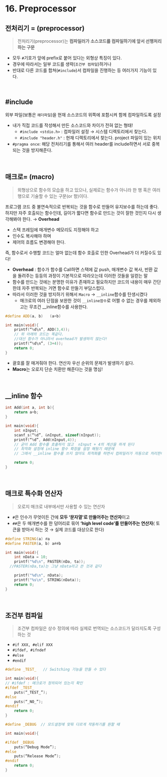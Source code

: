 # 16. Preprocessor

## 전처리기 = (preprocessor)

> 전처리기(preprocessor)는 **컴파일러가 소스코드를 컴파일하기에 앞서 선행처리하는 구문**

- 모두 `#`기호가 앞에 prefix로 붙어 있다는 외형상 특징이 있다.
- 경우에 따라서는 일부 코드를 생략(`조건부 컴파일`)하거나
- 반대로 다른 코드를 합쳐(`#include`)서 컴파일을 진행하는 등 여러가지 기능이 있다.

<br>

## #include

외부 파일(보통은 `헤더파일`)을 현재 소스코드의 위쪽에 포함시켜 함께 컴파일하도록 설정

- 내가 직접 코드를 작성해서 만든 소스코드와 차이가 전혀 없는 형태!
    - `#include <stdio.h>` : 컴파일러 설정 → 시스템 디렉토리에서 찾는다.
    - `#include "header.h"` : 현재 디렉토리에서 찾는다. project 파일이 있는 위치
- `#pragma once`: 해당 전처리기를 통해서 여러 header를 include하면서 서로 중복되는 것을 방지해준다.

<br>

## 매크로= (macro)
> 외형상으로 함수의 모습을 하고 있으나, 실제로는 함수가 아니라 한 행 혹은 여러 행으로 기술할 수 있는 구문(or 항)이다.

프로그램 코드 중 불연속적으로 반복되는 것을 함수로 만들어 유지보수를 하는데 좋다. 하지만 자주 호출되는 함수인데, 길이가 짧다면 함수로 만드는 것이 잘한 것인지 다시 생각해봐야 한다. → **Overhead**
- 스택 프레임에 매개변수 메모리도 지정해야 하고
- 인수도 복사해야 하며
- 제어의 흐름도 변경해야 한다.

즉, 함수로서 수행할 코드는 얼마 없는데 함수 호출로 인한 Overhead가 더 커질수도 있다!
- **Overhead** : 함수가 함수를 Call하면 스택에 값 push, 매개변수 값 복사, 반환 값을 돌려주는 등등의 과정이 기본적으로 따라오는데 이러한 것들을 일컫는 말
- 함수를 만드는 것에는 분명한 이유가 존재하고 필요하지만 코드의 내용이 매우 간단한데 자주 반복되는 거면 함수로 만들기 부담스럽다.
- 따라서 이러한 것을 방지하기 위해서 `Macro` → `__inline`함수를 탄생시켰다
    - 매크로의 여러 단점을 보완한 것이 `__inline함수`로 어쩔 수 없는 경우를 제외하고는 무조건 __inline함수를 사용한다.

```cpp
#define ADD(a, b)	(a+b)

int main(void){
	printf(“%d\n”, ADD(3,4));
	// 위 아래의 코드는 똑같다.
    //대신 함수가 아니라서 overhead가 발생하지 않는다!
	printf(“%d\n”, (3+4));
	return 0;
}
```

- 괄호를 잘 매겨줘야 한다. 연산자 우선 순위의 문제가 발생하기 쉽다.
- **Macro**는 오로지 단순 치환만 해준다는 것을 명심!

<br>

## __inline 함수

```cpp
int Add(int a, int b){
	return a+b;
}

int main(void){
	int nInput;
	scanf_s(“%d”, &nInput, sizeof(nInput));
	printf(“%d”, Add(nInput,4));
	// 굳이 Add 함수를 호출하지 않고  nInput + 4의 계산을 하게 된다
	// 최적화 설정에 inline 함수 확장을 설정 해뒀기 때문에
	// 그래서 __inline 함수를 쓰지 않아도 최적화를 하면서 컴파일러가 자동으로 처리한다.

	return 0;
}
```

<br>

## 매크로 특수화 연산자
>오로지 매크로 내부에서만 사용할 수 있는 연산자
- `#`은 인수가 무엇이든 간에 **모두 ‘문자열'로 만들어주는 연산자**이고
- `##`은 두 매개변수를 한 덩어리로 묶어 **‘high level code’를 만들어주는 연산자**( 토큰을 받아서 하는 것 → 실제 코드를 대상으로 한다)

```cpp
#define STRING(a) #a
#define PASTER(a, b) a##b

int main(void){
	int nData = 10;
	printf("%d\n", PASTER(nDa, ta));   
  //PASTER(nDa,ta)는 그냥 nData라고 쓴 것과 같다

	printf("%d\n", nData);
	printf("%s\n", STRING(nData));
	return 0;
}
```

<br>

## 조건부 컴파일
>조건부 컴파일은 상수 정의에 따라 실제로 번역되는 소스코드가 달라지도록 구성하는 것

- `#if XXX, #elif XXX`
- `#ifdef, #ifndef`
- `#else`
- `#endif`

```cpp
#define _TEST_   // Switching 기능을 만들 수 있다

int main(void){
// #ifdef : 매크로가 정의되어 있는지 확인
#ifdef _TEST_     
	puts(“_TEST_”);
#else
	puts(“_NO_”);
#endif
	return 0;
}
```

```cpp
#define _DEBUG  // 모드설정에 맞춰 다르게 작동하기를 원할 때

int main(void){

#ifdef _DEBUG
	puts(“Debug Mode”);
#else
	puts(“Release Mode”);
#endif
	return 0;
}
```